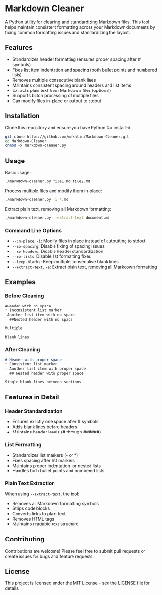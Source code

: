 # Markdown Cleaner

A Python utility for cleaning and standardizing Markdown files. This tool helps maintain consistent formatting across your Markdown documents by fixing common formatting issues and standardizing the layout.

## Features

- Standardizes header formatting (ensures proper spacing after # symbols)
- Fixes list item indentation and spacing (both bullet points and numbered lists)
- Removes multiple consecutive blank lines
- Maintains consistent spacing around headers and list items
- Extracts plain text from Markdown files (optional)
- Supports batch processing of multiple files
- Can modify files in-place or output to stdout

## Installation

Clone this repository and ensure you have Python 3.x installed:

```bash
git clone https://github.com/makalin/Markdown-Cleaner.git
cd Markdown-Cleaner
chmod +x markdown-cleaner.py
```

## Usage

Basic usage:

```bash
./markdown-cleaner.py file1.md file2.md
```

Process multiple files and modify them in-place:

```bash
./markdown-cleaner.py -i *.md
```

Extract plain text, removing all Markdown formatting:

```bash
./markdown-cleaner.py --extract-text document.md
```

### Command Line Options

- `--in-place`, `-i`: Modify files in place instead of outputting to stdout
- `--no-spacing`: Disable fixing of spacing issues
- `--no-headers`: Disable header standardization
- `--no-lists`: Disable list formatting fixes
- `--keep-blanks`: Keep multiple consecutive blank lines
- `--extract-text`, `-e`: Extract plain text, removing all Markdown formatting

## Examples

### Before Cleaning

```markdown
#Header with no space
* Inconsistent list marker
-Another list item with no space
  ##Nested header with no space

Multiple

blank lines
```

### After Cleaning

```markdown
# Header with proper space
* Consistent list marker
- Another list item with proper space
  ## Nested header with proper space

Single blank lines between sections
```

## Features in Detail

### Header Standardization
- Ensures exactly one space after # symbols
- Adds blank lines before headers
- Maintains header levels (# through ######)

### List Formatting
- Standardizes list markers (- or *)
- Fixes spacing after list markers
- Maintains proper indentation for nested lists
- Handles both bullet points and numbered lists

### Plain Text Extraction
When using `--extract-text`, the tool:
- Removes all Markdown formatting symbols
- Strips code blocks
- Converts links to plain text
- Removes HTML tags
- Maintains readable text structure

## Contributing

Contributions are welcome! Please feel free to submit pull requests or create issues for bugs and feature requests.

## License

This project is licensed under the MIT License - see the LICENSE file for details.
